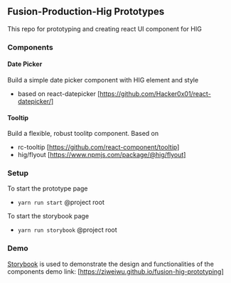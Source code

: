 ## Fusion-Production-Hig Prototypes

This repo for prototyping and creating react UI component for HIG
### Components
#### Date Picker
Build a simple date picker component with HIG element and style
- based on react-datepicker [https://github.com/Hacker0x01/react-datepicker/]

#### Tooltip 
Build a flexible, robust toolitp component. Based on
- rc-tooltip [https://github.com/react-component/tooltip]
- hig/flyout [https://www.npmjs.com/package/@hig/flyout] 

### Setup
To start the prototype page
- ``yarn run start`` @project root

To start the storybook page
- ``yarn run storybook`` @project root

### Demo
[Storybook](https://github.com/storybooks/storybook) is used to demonstrate the design and functionalities of the components
demo link: [https://ziweiwu.github.io/fusion-hig-prototyping]
